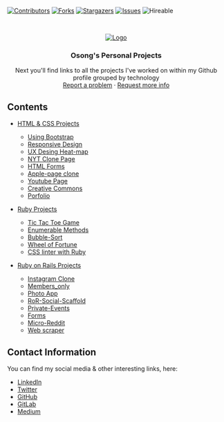 [![Contributors][contributors-shield]][contributors-url]
[![Forks][forks-shield]][forks-url]
[![Stargazers][stars-shield]][stars-url]
[![Issues][issues-shield]][issues-url]
![Hireable](https://cdn.rawgit.com/hiendv/hireable/master/styles/default/yes.svg)

<br />
<p align="center">
  <a href="https://github.com/OA7/Personal-Projects">
    <img src="screenshot.jpg" alt="Logo">
  </a>

  <h3 align="center">Osong's Personal Projects</h3>

  <p align="center">
    Next you'll find links to all the projects I've worked on within my Github profile grouped by technology
    <br />
    <a href="https://github.com/OA7/Personal-Projects/issues">Report a problem</a>
    ·
    <a href="https://github.com/OA7/Personal-Projects/issues">Request more info</a>
  </p>
</p>


## Contents
* [HTML & CSS Projects](#)
  * [Using Bootstrap](https://github.com/OA7/Newsweek-clone)
  * [Responsive Design](https://github.com/frankopkusianwar/Responsive-Design)
  * [UX Desing Heat-map](https://github.com/OA7/Design-Teardown)
  * [NYT Clone Page](https://github.com/OA7/Kikiolla-and-Osong)
  * [HTML Forms](https://github.com/OA7/Osong-and-Samuel-Html-Form-page)
  * [Apple-page clone](https://github.com/OA7/Apple-WebPage-clone)
  * [Youtube Page](https://github.com/OA7/Samuel---Osong-Youtube-Clone-project)
  * [Creative Commons](https://github.com/OA7/Creative-Commons-Page)
  * [Porfolio]()
  
  
* [Ruby Projects](#)
  * [Tic Tac Toe Game](https://github.com/Temmarie/Tic-Tac-Toe)
  * [Enumerable Methods](https://github.com/OA7/Enumerables)
  * [Bubble-Sort](https://github.com/OA7/Bubble_Sort)
  * [Wheel of Fortune](https://gitlab.com/Osong/wheel-of-fortune)
  * [CSS linter with Ruby](https://github.com/OA7/Ruby-Capstone-Project)
  
  
* [Ruby on Rails Projects](#)
  * [Instagram Clone](https://github.com/OA7/IG-clone)
  * [Members_only](https://github.com/OA7/Sam-Osong-Members-only)
  * [Photo App](https://github.com/OA7/Photo-App)
  * [RoR-Social-Scaffold](https://github.com/OA7/ror-social-scaffold)
  * [Private-Events](https://github.com/Samitti/private-events)
  * [Forms](https://github.com/Samitti/FORMS)
  * [Micro-Reddit](https://github.com/OA7/Micro-Reddit)
  * [Web scraper](https://gitlab.com/Osong/web_scraper-using-kimurai)


## Contact Information

You can find my social media & other interesting links, here:

* [LinkedIn](https://linkedin.com/osong-agberndifor)
* [Twitter](https://twitter.com/Osong17)
* [GitHub](https://github.com/OA7)
* [GitLab](https://gitlab.com/Osong)
* [Medium](https://medium.com/@agberndifor7)

[contributors-shield]: https://img.shields.io/github/contributors/OA7/Personal-Projects.svg?style=flat-square
[contributors-url]: https://github.com/OA7/Personal-Projects/graphs/contributors
[forks-shield]: https://img.shields.io/github/forks/OA7/Personal-Projects.svg?style=flat-square
[forks-url]: https://github.com/OA7/Personal-Projects/network/members
[stars-shield]: https://img.shields.io/github/stars/OA7/Personal-Projects.svg?style=flat-square
[stars-url]: https://github.com/OA7/Personal-Projects/stargazers
[issues-shield]: https://img.shields.io/github/issues/OA7/Personal-Projects.svg?style=flat-square
[issues-url]: https://github.com/OA7/Personal-Projects
